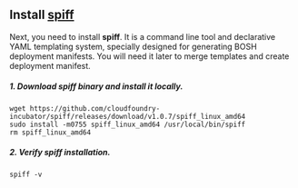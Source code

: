 ## Install [spiff](https://github.com/cloudfoundry-incubator/spiff)

Next, you need to install **spiff**. It is a command line tool and declarative YAML templating system, specially designed for generating BOSH deployment manifests. You will need it later to merge templates and create deployment manifest.

##### 1. Download spiff binary and install it locally.

```exec
wget https://github.com/cloudfoundry-incubator/spiff/releases/download/v1.0.7/spiff_linux_amd64
sudo install -m0755 spiff_linux_amd64 /usr/local/bin/spiff
rm spiff_linux_amd64
```

##### 2. Verify spiff installation.

```exec
spiff -v
```
